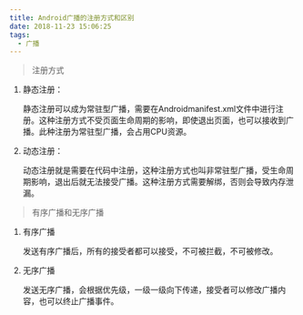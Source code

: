 ```yaml
---
title: Android广播的注册方式和区别
date: 2018-11-23 15:06:25
tags:
  - 广播
---
```


> 注册方式

1. 静态注册：
  
    静态注册可以成为常驻型广播，需要在Androidmanifest.xml文件中进行注册。这种注册方式不受页面生命周期的影响，即使退出页面，也可以接收到广播。此种注册为常驻型广播，会占用CPU资源。

2. 动态注册：
  
    动态注册就是需要在代码中注册，这种注册方式也叫非常驻型广播，受生命周期影响，退出后就无法接受广播。这种注册方式需要解绑，否则会导致内存泄漏。

> 有序广播和无序广播

1. 有序广播
   
    发送有序广播后，所有的接受者都可以接受，不可被拦截，不可被修改。

2. 无序广播
  
    发送无序广播，会根据优先级，一级一级向下传递，接受者可以修改广播内容，也可以终止广播事件。
